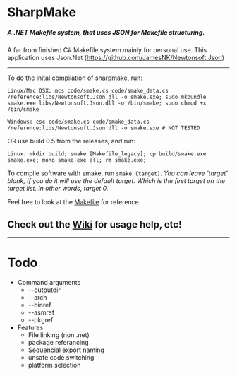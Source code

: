 SharpMake
======
##### A .NET Makefile system, that uses JSON for Makefile structuring.
A far from finished C# Makefile system mainly for personal use. This application uses Json.Net (https://github.com/JamesNK/Newtonsoft.Json)

---

To do the inital compilation of sharpmake, run:
```
Linux/Mac OSX: mcs code/smake.cs code/smake_data.cs /reference:libs/Newtonsoft.Json.dll -o smake.exe; sudo mkbundle smake.exe libs/Newtonsoft.Json.dll -o /bin/smake; sudo chmod +x /bin/smake

Windows: csc code/smake.cs code/smake_data.cs /reference:libs/Newtonsoft.Json.dll -o smake.exe # NOT TESTED
```
OR use build 0.5 from the releases, and run:
```
Linux: mkdir build; smake [Makefile_legacy]; cp build/smake.exe smake.exe; mono smake.exe all; rm smake.exe;
```

To compile software with smake, run `smake (target)`.
_You can leave 'target' blank, if you do it will use the default target. Which is the first target on the target list._
_In other words, target 0._

Feel free to look at the [Makefile](https://github.com/Member1221/sharpmake/blob/master/Makefile) for reference.

## Check out the [Wiki](https://github.com/Member1221/sharpmake/wiki) for usage help, etc!


---

Todo
======
* Command arguments
  * --outputdir
  * --arch
  * --binref
  * --asmref
  * --pkgref
* Features
  * File linking (non .net)
  * package referancing
  * Sequencial export naming
  * unsafe code switching
  * platform selection
